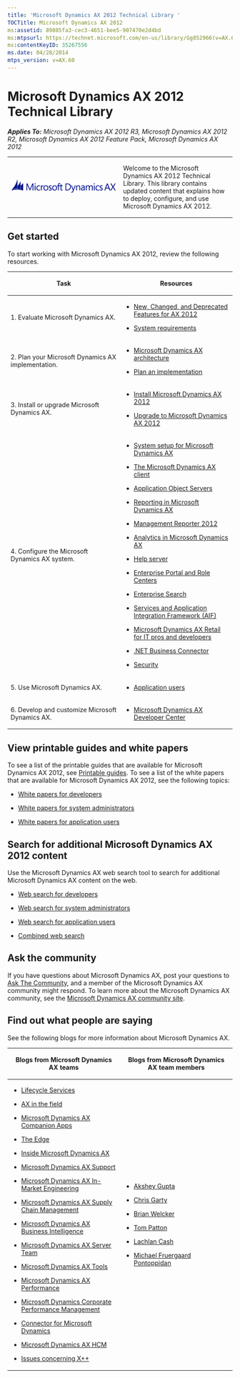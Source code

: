 ```yaml
---
title: 'Microsoft Dynamics AX 2012 Technical Library '
TOCTitle: Microsoft Dynamics AX 2012
ms:assetid: 89085fa3-cec3-4651-bee5-907470e2d4bd
ms:mtpsurl: https://technet.microsoft.com/en-us/library/Gg852966(v=AX.60)
ms:contentKeyID: 35267556
ms.date: 04/28/2014
mtps_version: v=AX.60
---
```


# Microsoft Dynamics AX 2012 Technical Library


_**Applies To:** Microsoft Dynamics AX 2012 R3, Microsoft Dynamics AX 2012 R2, Microsoft Dynamics AX 2012 Feature Pack, Microsoft Dynamics AX 2012_

<table>
<colgroup>
<col style="width: 50%" />
<col style="width: 50%" />
</colgroup>
<tbody>
<tr class="odd">
<td><img src="images/Gg852966.AXlogo(AX.60).png" title="Microsoft Dynamics AX logo" alt="Microsoft Dynamics AX logo" /></td>
<td><p>Welcome to the Microsoft Dynamics AX 2012 Technical Library. This library contains updated content that explains how to deploy, configure, and use Microsoft Dynamics AX 2012.</p>
</td>
</tr>
</tbody>
</table>


## Get started

To start working with Microsoft Dynamics AX 2012, review the following resources.

<table>
<colgroup>
<col style="width: 50%" />
<col style="width: 50%" />
</colgroup>
<thead>
<tr class="header">
<th><p>Task</p></th>
<th><p>Resources</p></th>
</tr>
</thead>
<tbody>
<tr class="odd">
<td><p>1. Evaluate Microsoft Dynamics AX.</p></td>
<td><ul>
<li><p><a href="ncdf/new-changed-and-deprecated-features-for-ax-2012.md">New, Changed, and Deprecated Features for AX 2012</a></p></li>
<li><p><a href="http://go.microsoft.com/fwlink/?linkid=165377">System requirements</a></p></li>
</ul></td>
</tr>
<tr class="even">
<td><p>2. Plan your Microsoft Dynamics AX implementation.</p></td>
<td><ul>
<li><p><a href="microsoft-dynamics-ax-architecture.md">Microsoft Dynamics AX architecture</a></p></li>
<li><p><a href="plan-an-implementation.md">Plan an implementation</a></p></li>
</ul></td>
</tr>
<tr class="odd">
<td><p>3. Install or upgrade Microsoft Dynamics AX.</p></td>
<td><ul>
<li><p><a href="install-microsoft-dynamics-ax-2012.md">Install Microsoft Dynamics AX 2012</a></p></li>
<li><p><a href="upgrade-to-microsoft-dynamics-ax-2012.md">Upgrade to Microsoft Dynamics AX 2012</a></p></li>
</ul></td>
</tr>
<tr class="even">
<td><p>4. Configure the Microsoft Dynamics AX system.</p></td>
<td><ul>
<li><p><a href="system-setup-for-microsoft-dynamics-ax.md">System setup for Microsoft Dynamics AX</a></p></li>
<li><p><a href="the-microsoft-dynamics-ax-client.md">The Microsoft Dynamics AX client</a></p></li>
<li><p><a href="application-object-servers.md">Application Object Servers</a></p></li>
<li><p><a href="reporting-in-microsoft-dynamics-ax.md">Reporting in Microsoft Dynamics AX</a></p></li>
<li><p><a href="http://www.microsoft.com/en-us/download/details.aspx?id=5916">Management Reporter 2012</a></p></li>
<li><p><a href="analytics-in-microsoft-dynamics-ax.md">Analytics in Microsoft Dynamics AX</a></p></li>
<li><p><a href="help-server.md">Help server</a></p></li>
<li><p><a href="enterprise-portal-and-role-centers.md">Enterprise Portal and Role Centers</a></p></li>
<li><p><a href="enterprise-search.md">Enterprise Search</a></p></li>
<li><p><a href="services-and-application-integration-framework-aif.md">Services and Application Integration Framework (AIF)</a></p></li>
<li><p><a href="microsoft-dynamics-ax-retail-for-it-pros-and-developers.md">Microsoft Dynamics AX Retail for IT pros and developers</a></p></li>
<li><p><a href="net-business-connector.md">.NET Business Connector</a></p></li>
<li><p><a href="security.md">Security</a></p></li>
</ul></td>
</tr>
<tr class="odd">
<td><p>5. Use Microsoft Dynamics AX.</p></td>
<td><ul>
<li><p><a href="application-users.md">Application users</a></p></li>
</ul></td>
</tr>
<tr class="even">
<td><p>6. Develop and customize Microsoft Dynamics AX.</p></td>
<td><ul>
<li><p><a href="http://go.microsoft.com/fwlink/?linkid=110356">Microsoft Dynamics AX Developer Center</a></p></li>
</ul></td>
</tr>
</tbody>
</table>


## View printable guides and white papers

To see a list of the printable guides that are available for Microsoft Dynamics AX 2012, see [Printable guides](printable-guides.md). To see a list of the white papers that are available for Microsoft Dynamics AX 2012, see the following topics:

  - [White papers for developers](white-papers-for-developers.md)

  - [White papers for system administrators](white-papers-for-system-administrators.md)

  - [White papers for application users](white-papers-for-application-users.md)

## Search for additional Microsoft Dynamics AX 2012 content

Use the Microsoft Dynamics AX web search tool to search for additional Microsoft Dynamics AX content on the web.

  - [Web search for developers](http://go.microsoft.com/fwlink/?linkid=212924)

  - [Web search for system administrators](http://go.microsoft.com/fwlink/?linkid=212925)

  - [Web search for application users](http://go.microsoft.com/fwlink/?linkid=212922)

  - [Combined web search](http://go.microsoft.com/fwlink/?linkid=194311)

## Ask the community

If you have questions about Microsoft Dynamics AX, post your questions to [Ask The Community](http://go.microsoft.com/fwlink/?linkid=221068), and a member of the Microsoft Dynamics AX community might respond. To learn more about the Microsoft Dynamics AX community, see the [Microsoft Dynamics AX community site](http://go.microsoft.com/fwlink/?linkid=221070).

## Find out what people are saying

See the following blogs for more information about Microsoft Dynamics AX.

<table>
<colgroup>
<col style="width: 50%" />
<col style="width: 50%" />
</colgroup>
<thead>
<tr class="header">
<th><p>Blogs from Microsoft Dynamics AX teams</p></th>
<th><p>Blogs from Microsoft Dynamics AX team members</p></th>
</tr>
</thead>
<tbody>
<tr class="odd">
<td><ul>
<li><p><a href="http://blogs.msdn.com/b/lcs/">Lifecycle Services</a></p></li>
<li><p><a href="http://blogs.msdn.com/b/axinthefield/">AX in the field</a></p></li>
<li><p><a href="http://blogs.msdn.com/b/axcompapp/">Microsoft Dynamics AX Companion Apps</a></p></li>
<li><p><a href="http://go.microsoft.com/fwlink/?linkid=221076">The Edge</a></p></li>
<li><p><a href="http://go.microsoft.com/fwlink/?linkid=221077">Inside Microsoft Dynamics AX</a></p></li>
<li><p><a href="http://go.microsoft.com/fwlink/?linkid=221079">Microsoft Dynamics AX Support</a></p></li>
<li><p><a href="http://go.microsoft.com/fwlink/?linkid=221078">Microsoft Dynamics AX In-Market Engineering</a></p></li>
<li><p><a href="http://blogs.msdn.com/b/dynamicsaxscm/">Microsoft Dynamics AX Supply Chain Management</a></p></li>
<li><p><a href="http://blogs.msdn.com/b/dynamicsaxbi/">Microsoft Dynamics AX Business Intelligence</a></p></li>
<li><p><a href="http://blogs.msdn.com/b/daxserver/">Microsoft Dynamics AX Server Team</a></p></li>
<li><p><a href="http://blogs.msdn.com/b/axtools/">Microsoft Dynamics AX Tools</a></p></li>
<li><p><a href="http://blogs.msdn.com/b/axperf/">Microsoft Dynamics AX Performance</a></p></li>
<li><p><a href="http://go.microsoft.com/fwlink/?linkid=223226">Microsoft Dynamics Corporate Performance Management</a></p></li>
<li><p><a href="http://go.microsoft.com/fwlink/?linkid=223227">Connector for Microsoft Dynamics</a></p></li>
<li><p><a href="https://community.dynamics.com/ax/b/axhcmnewslearningshighlights/default.aspx">Microsoft Dynamics AX HCM</a></p></li>
<li><p><a href="http://blogs.msdn.com/b/x/">Issues concerning X++</a></p></li>
</ul></td>
<td><ul>
<li><p><a href="http://blogs.msdn.com/b/aksheygupta/">Akshey Gupta</a></p></li>
<li><p><a href="http://blogs.msdn.com/b/chrisgarty/">Chris Garty</a></p></li>
<li><p><a href="http://blogs.msdn.com/b/bwelcker/">Brian Welcker</a></p></li>
<li><p><a href="http://blogs.technet.com/b/tompatton/">Tom Patton</a></p></li>
<li><p><a href="http://blogs.msdn.com/b/lcash/">Lachlan Cash</a></p></li>
<li><p><a href="http://go.microsoft.com/fwlink/?linkid=221072">Michael Fruergaard Pontoppidan</a></p></li>
</ul></td>
</tr>
</tbody>
</table>

  


